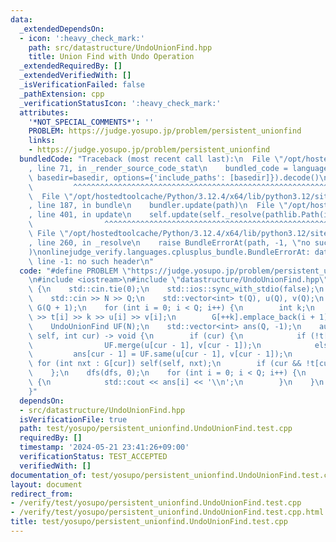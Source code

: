```yaml
---
data:
  _extendedDependsOn:
  - icon: ':heavy_check_mark:'
    path: src/datastructure/UndoUnionFind.hpp
    title: Union Find with Undo Operation
  _extendedRequiredBy: []
  _extendedVerifiedWith: []
  _isVerificationFailed: false
  _pathExtension: cpp
  _verificationStatusIcon: ':heavy_check_mark:'
  attributes:
    '*NOT_SPECIAL_COMMENTS*': ''
    PROBLEM: https://judge.yosupo.jp/problem/persistent_unionfind
    links:
    - https://judge.yosupo.jp/problem/persistent_unionfind
  bundledCode: "Traceback (most recent call last):\n  File \"/opt/hostedtoolcache/Python/3.12.4/x64/lib/python3.12/site-packages/onlinejudge_verify/documentation/build.py\"\
    , line 71, in _render_source_code_stat\n    bundled_code = language.bundle(stat.path,\
    \ basedir=basedir, options={'include_paths': [basedir]}).decode()\n          \
    \         ^^^^^^^^^^^^^^^^^^^^^^^^^^^^^^^^^^^^^^^^^^^^^^^^^^^^^^^^^^^^^^^^^^^^^^^^^^^^^^^^^\n\
    \  File \"/opt/hostedtoolcache/Python/3.12.4/x64/lib/python3.12/site-packages/onlinejudge_verify/languages/cplusplus.py\"\
    , line 187, in bundle\n    bundler.update(path)\n  File \"/opt/hostedtoolcache/Python/3.12.4/x64/lib/python3.12/site-packages/onlinejudge_verify/languages/cplusplus_bundle.py\"\
    , line 401, in update\n    self.update(self._resolve(pathlib.Path(included), included_from=path))\n\
    \                ^^^^^^^^^^^^^^^^^^^^^^^^^^^^^^^^^^^^^^^^^^^^^^^^^^^^^^^^^\n \
    \ File \"/opt/hostedtoolcache/Python/3.12.4/x64/lib/python3.12/site-packages/onlinejudge_verify/languages/cplusplus_bundle.py\"\
    , line 260, in _resolve\n    raise BundleErrorAt(path, -1, \"no such header\"\
    )\nonlinejudge_verify.languages.cplusplus_bundle.BundleErrorAt: datastructure/UndoUnionFind.hpp:\
    \ line -1: no such header\n"
  code: "#define PROBLEM \"https://judge.yosupo.jp/problem/persistent_unionfind\"\n\
    \n#include <iostream>\n#include \"datastructure/UndoUnionFind.hpp\"\n\nint main()\
    \ {\n    std::cin.tie(0);\n    std::ios::sync_with_stdio(false);\n    int N, Q;\n\
    \    std::cin >> N >> Q;\n    std::vector<int> t(Q), u(Q), v(Q);\n    std::vector<std::vector<int>>\
    \ G(Q + 1);\n    for (int i = 0; i < Q; i++) {\n        int k;\n        std::cin\
    \ >> t[i] >> k >> u[i] >> v[i];\n        G[++k].emplace_back(i + 1);\n    }\n\n\
    \    UndoUnionFind UF(N);\n    std::vector<int> ans(Q, -1);\n    auto dfs = [&](auto\
    \ self, int cur) -> void {\n        if (cur) {\n            if (!t[cur - 1])\n\
    \                UF.merge(u[cur - 1], v[cur - 1]);\n            else\n       \
    \         ans[cur - 1] = UF.same(u[cur - 1], v[cur - 1]);\n        }\n       \
    \ for (int nxt : G[cur]) self(self, nxt);\n        if (cur && !t[cur - 1]) UF.undo();\n\
    \    };\n    dfs(dfs, 0);\n    for (int i = 0; i < Q; i++) {\n        if (~ans[i])\
    \ {\n            std::cout << ans[i] << '\\n';\n        }\n    }\n    return 0;\n\
    }"
  dependsOn:
  - src/datastructure/UndoUnionFind.hpp
  isVerificationFile: true
  path: test/yosupo/persistent_unionfind.UndoUnionFind.test.cpp
  requiredBy: []
  timestamp: '2024-05-21 23:41:26+09:00'
  verificationStatus: TEST_ACCEPTED
  verifiedWith: []
documentation_of: test/yosupo/persistent_unionfind.UndoUnionFind.test.cpp
layout: document
redirect_from:
- /verify/test/yosupo/persistent_unionfind.UndoUnionFind.test.cpp
- /verify/test/yosupo/persistent_unionfind.UndoUnionFind.test.cpp.html
title: test/yosupo/persistent_unionfind.UndoUnionFind.test.cpp
---
```

